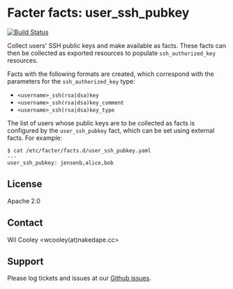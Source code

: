 Facter facts: user\_ssh\_pubkey
================================

[![Build
Status](https://travis-ci.org/wcooley/facter-user_ssh_pubkey.svg?branch=master)](https://travis-ci.org/wcooley/facter-user_ssh_pubkey)

Collect users' SSH public keys and make available as facts. These facts
can then be collected as exported resources to populate `ssh_authorized_key`
resources.

Facts with the following formats are created, which correspond with the
parameters for the `ssh_authorized_key` type:

* `<username>_ssh(rsa|dsa)key`
* `<username>_ssh(rsa|dsa)key_comment`
* `<username>_ssh(rsa|dsa)key_type`

The list of users whose public keys are to be collected as facts is configured
by the `user_ssh_pubkey` fact, which can be set using external facts. For
example:

    $ cat /etc/facter/facts.d/user_ssh_pubkey.yaml
    ---
    user_ssh_pubkey: jensenb,alice,bob

License
-------

Apache 2.0

Contact
-------

Wil Cooley <wcooley(at)nakedape.cc>

Support
-------

Please log tickets and issues at our [Github
issues](https://github.com/wcooley/facter-user_ssh_pubkey/issues).
